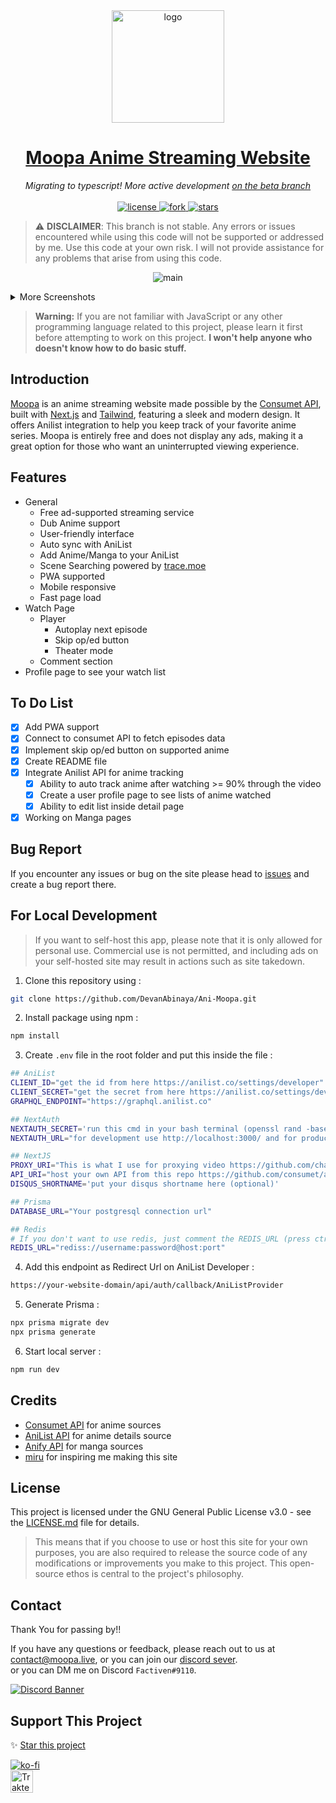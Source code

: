 <div align="center">
<a href="https://moopa.live">
  <img src="https://user-images.githubusercontent.com/97084324/234460363-216b29d3-acba-4c29-a321-780de84c9ab0.png" alt="logo" width="180"/>
</a>
</div>

<h1 align="center">
  <a href="https://moopa.live">Moopa Anime Streaming Website</a>
</h1>

<p align="center">
  <i>Migrating to typescript! More active development <a href="https://github.com/Ani-Moopa/Moopa/tree/beta">on the beta branch</a></i>

<br />
<br />

 <a href="https://github.com/DevanAbinaya/Ani-Moopa/blob/main/LICENSE.md">
    <img src="https://img.shields.io/github/license/DevanAbinaya/Ani-Moopa" alt="license"/>
  </a>
  <a href="https://github.com/DevanAbinaya/Ani-Moopa/fork">
    <img src="https://img.shields.io/github/forks/DevanAbinaya/Ani-Moopa?style=social" alt="fork"/>
  </a>
  <a href="https://github.com/DevanAbinaya/Ani-Moopa">
    <img src="https://img.shields.io/github/stars/DevanAbinaya/Ani-Moopa?style=social" alt="stars"/>
  </a>
  
</p>

> ⚠️ **DISCLAIMER**: This branch is not stable. Any errors or issues encountered while using this code will not be supported or addressed by me. Use this code at your own risk. I will not provide assistance for any problems that arise from using this code.

<p align="center">
 <img src="https://github.com/Ani-Moopa/Moopa/assets/97084324/c17d5d6a-36a2-4d08-957d-ad4683dcdf0d" alt="main">
</p>

<details>
<summary>More Screenshots</summary>

<h3 align="center">Home page after you login</h3>
<img src="https://github.com/Ani-Moopa/Moopa/assets/97084324/4eab1606-adc3-43e6-8c62-712354732083"/>

<h3 align="center">Profile Page</h3>
<img src="https://user-images.githubusercontent.com/97084324/234556937-76ec236c-a077-4af5-a910-0cb85e900e38.gif"/>

<h3 align="center">Info page for PC/Mobile</h3>
<p align="center">
<img src="https://github.com/Ani-Moopa/Moopa/assets/97084324/7126ca71-26dc-4a02-819d-9e84c938d5c6"/>
</p>

<h3 align="center">Watch Page</h3>
<p align="center">Normal Mode</p>
<img src="https://github.com/Ani-Moopa/Moopa/assets/97084324/03b2c9c7-eb25-4f2c-8f26-a9ae817bfbaa"/>
<br/>
<p align="center">Theater Mode</p>
<img src="https://github.com/Ani-Moopa/Moopa/assets/97084324/767a0335-f6a3-4969-b415-3c45d07cce64"/>
 
<h3 align="center">Manga Reader</h3>
<img src="https://github.com/DevanAbinaya/Ani-Moopa/assets/97084324/ccd2ee11-4ee3-411c-b634-d48c84f1a9e2"/>

</details>

> **Warning:** If you are not familiar with JavaScript or any other programming language related to this project, please learn it first before attempting to work on this project. **I won't help anyone who doesn't know how to do basic stuff.**

## Introduction

<p><a href="https://moopa.live">Moopa</a> is an anime streaming website made possible by the <a href="https://github.com/consumet">Consumet API</a>, built with <a href="https://github.com/vercel/next.js/">Next.js</a> and <a href="https://github.com/tailwindlabs/tailwindcss">Tailwind</a>, featuring a sleek and modern design. It offers Anilist integration to help you keep track of your favorite anime series. Moopa is entirely free and does not display any ads, making it a great option for those who want an uninterrupted viewing experience.</p>

## Features

- General
  - Free ad-supported streaming service
  - Dub Anime support
  - User-friendly interface
  - Auto sync with AniList
  - Add Anime/Manga to your AniList
  - Scene Searching powered by [trace.moe](https://trace.moe)
  - PWA supported
  - Mobile responsive
  - Fast page load
- Watch Page
  - Player
    - Autoplay next episode
    - Skip op/ed button
    - Theater mode
  - Comment section
- Profile page to see your watch list

## To Do List

- [x] Add PWA support
- [x] Connect to consumet API to fetch episodes data
- [x] Implement skip op/ed button on supported anime
- [x] Create README file
- [x] Integrate Anilist API for anime tracking
  - [x] Ability to auto track anime after watching >= 90% through the video
  - [x] Create a user profile page to see lists of anime watched
  - [x] Ability to edit list inside detail page
- [x] Working on Manga pages

## Bug Report

If you encounter any issues or bug on the site please head to [issues](https://github.com/DevanAbinaya/Ani-Moopa/issues) and create a bug report there.

## For Local Development

> If you want to self-host this app, please note that it is only allowed for personal use. Commercial use is not permitted, and including ads on your self-hosted site may result in actions such as site takedown.

1. Clone this repository using :

```bash
git clone https://github.com/DevanAbinaya/Ani-Moopa.git
```

2. Install package using npm :

```bash
npm install
```

3. Create `.env` file in the root folder and put this inside the file :

```bash
## AniList
CLIENT_ID="get the id from here https://anilist.co/settings/developer"
CLIENT_SECRET="get the secret from here https://anilist.co/settings/developer"
GRAPHQL_ENDPOINT="https://graphql.anilist.co"

## NextAuth
NEXTAUTH_SECRET='run this cmd in your bash terminal (openssl rand -base64 32) with no bracket, and paste it here'
NEXTAUTH_URL="for development use http://localhost:3000/ and for production use your domain url"

## NextJS
PROXY_URI="This is what I use for proxying video https://github.com/chaycee/M3U8Proxy. Don't put / at the end of the url."
API_URI="host your own API from this repo https://github.com/consumet/api.consumet.org. Don't put / at the end of the url."
DISQUS_SHORTNAME='put your disqus shortname here (optional)'

## Prisma
DATABASE_URL="Your postgresql connection url"

## Redis
# If you don't want to use redis, just comment the REDIS_URL (press ctrl + / on windows or cmd + / on mac)
REDIS_URL="rediss://username:password@host:port"
```

4. Add this endpoint as Redirect Url on AniList Developer :

```bash
https://your-website-domain/api/auth/callback/AniListProvider
```

5. Generate Prisma :

```bash
npx prisma migrate dev
npx prisma generate
```

6. Start local server :

```bash
npm run dev
```

## Credits

- [Consumet API](https://github.com/consumet/api.consumet.org) for anime sources
- [AniList API](https://github.com/AniList/ApiV2-GraphQL-Docs) for anime details source
- [Anify API](https://anify.tv/discord) for manga sources
- [miru](https://github.com/ThaUnknown/miru/) for inspiring me making this site

## License

This project is licensed under the GNU General Public License v3.0 - see the [LICENSE.md](LICENSE.md) file for details.

> This means that if you choose to use or host this site for your own purposes, you are also required to release the source code of any modifications or improvements you make to this project. This open-source ethos is central to the project's philosophy.

## Contact

Thank You for passing by!!

If you have any questions or feedback, please reach out to us at [contact@moopa.live](mailto:contact@moopa.live?subject=[Moopa]%20-%20Your%20Subject), or you can join our [discord sever](https://discord.gg/4xTGhr85BG).
<br>
or you can DM me on Discord `Factiven#9110`.

[![Discord Banner](https://discordapp.com/api/guilds/822413263148285973/widget.png?style=banner2)](https://discord.gg/v5fjSdKwr2)

## Support This Project

✨ [Star this project](https://github.com/DevanAbinaya/Ani-Moopa)

[![ko-fi](https://ko-fi.com/img/githubbutton_sm.svg)](https://ko-fi.com/E1E6F9XZ3)  
<a href="https://trakteer.id/factiven" target="_blank"><img id="wse-buttons-preview" src="https://cdn.trakteer.id/images/embed/trbtn-red-5.png" height="36" style="border: 0px; height: 36px;" alt="Trakteer Saya"></a>
